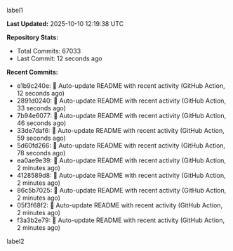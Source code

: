 
label1 
<!-- ACTIVITY_START -->
**Last Updated:** 2025-10-10 12:19:38 UTC

**Repository Stats:**
- Total Commits: 67033
- Last Commit: 12 seconds ago

**Recent Commits:**
- e1b9c240e: 🤖 Auto-update README with recent activity (GitHub Action, 12 seconds ago)
- 2891d0240: 🤖 Auto-update README with recent activity (GitHub Action, 33 seconds ago)
- 7b94e6077: 🤖 Auto-update README with recent activity (GitHub Action, 46 seconds ago)
- 33de7daf6: 🤖 Auto-update README with recent activity (GitHub Action, 59 seconds ago)
- 5d60fd266: 🤖 Auto-update README with recent activity (GitHub Action, 78 seconds ago)
- ea0ae9e39: 🤖 Auto-update README with recent activity (GitHub Action, 2 minutes ago)
- 4128589d8: 🤖 Auto-update README with recent activity (GitHub Action, 2 minutes ago)
- 86c5b7025: 🤖 Auto-update README with recent activity (GitHub Action, 2 minutes ago)
- 05f3f68f2: 🤖 Auto-update README with recent activity (GitHub Action, 2 minutes ago)
- f3a3b2e79: 🤖 Auto-update README with recent activity (GitHub Action, 2 minutes ago)
<!-- ACTIVITY_END -->

label2
